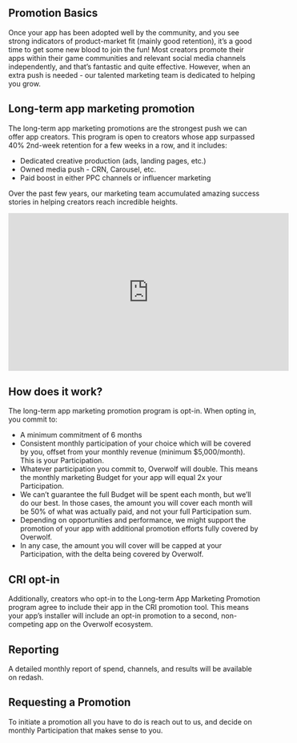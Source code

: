 ## Promotion Basics
Once your app has been adopted well by the community, and you see strong indicators of product-market fit (mainly good retention), it’s a good time to get some new blood to join the fun! Most creators promote their apps within their game communities and relevant social media channels independently, and that’s fantastic and quite effective. However, when an extra push is needed - our talented marketing team is dedicated to helping you grow.


## Long-term app marketing promotion
The long-term app marketing promotions are the strongest push we can offer app creators. This program is open to creators whose app surpassed 40% 2nd-week retention for a few weeks in a row, and it includes:
- Dedicated creative production (ads, landing pages, etc.)
- Owned media push - CRN, Carousel, etc.
- Paid boost in either PPC channels or influencer marketing

Over the past few years, our marketing team accumulated amazing success stories in helping creators reach incredible heights. 
<iframe width="560" height="315" src="https://www.youtube.com/embed/b-6ZarPaDak" title="YouTube video player" frameborder="0" allow="accelerometer; autoplay; clipboard-write; encrypted-media; gyroscope; picture-in-picture" allowfullscreen></iframe>


## How does it work?
The long-term app marketing promotion program is opt-in. When opting in, you commit to:
- A minimum commitment of 6 months
- Consistent monthly participation of your choice which will be covered by you, offset from your monthly revenue (minimum $5,000/month). This is your Participation.
- Whatever participation you commit to, Overwolf will double. This means the monthly marketing Budget for your app will equal 2x your Participation.
- We can’t guarantee the full Budget will be spent each month, but we’ll do our best. In those cases, the amount you will cover each month will be 50% of what was actually paid, and not your full Participation sum. 
- Depending on opportunities and performance, we might support the promotion of your app with additional promotion efforts fully covered by Overwolf.
- In any case, the amount you will cover will be capped at your Participation, with the delta being covered by Overwolf.  


## CRI opt-in
Additionally, creators who opt-in to the Long-term App Marketing Promotion program agree to include their app in the CRI promotion tool. This means your app’s installer will include an opt-in promotion to a second, non-competing app on the Overwolf ecosystem.


## Reporting
A detailed monthly report of spend, channels, and results will be available on redash.


## Requesting a Promotion
To initiate a promotion all you have to do is reach out to us, and decide on monthly Participation that makes sense to you. 
